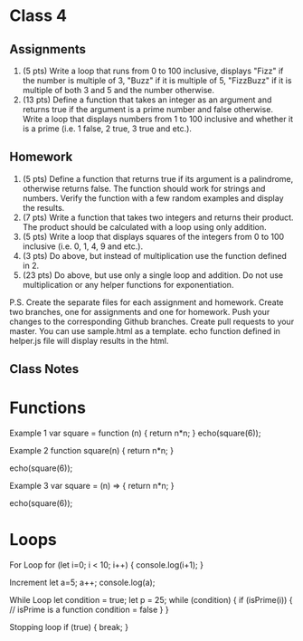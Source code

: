 # Class 4

## Assignments

1. (5 pts) Write a loop that runs from 0 to 100 inclusive, displays "Fizz" if the number is multiple of 3, "Buzz" if it is multiple of 5, "FizzBuzz" if it is multiple of both 3 and 5 and the number otherwise.
2. (13 pts) Define a function that takes an integer as an argument and returns true if the argument is a prime number and false otherwise. Write a loop that displays numbers from 1 to 100 inclusive and whether it is a prime (i.e. 1 false, 2 true, 3 true and etc.).

## Homework

1. (5 pts) Define a function that returns true if its argument is a palindrome, otherwise returns false. The function should work for strings and numbers. Verify the function with a few random examples and display the results.
2. (7 pts) Write a function that takes two integers and returns their product. The product should be calculated with a loop using only addition.
3. (5 pts) Write a loop that displays squares of the integers from 0 to 100 inclusive (i.e. 0, 1, 4, 9 and etc.).
4. (3 pts) Do above, but instead of multiplication use the function defined in 2.
5. (23 pts) Do above, but use only a single loop and addition. Do not use multiplication or any helper functions for exponentiation.

P.S. Create the separate files for each assignment and homework. Create two branches, one for assignments and one for homework. Push your changes to the corresponding Github branches. Create pull requests to your master. You can use sample.html as a template. echo function defined in helper.js file will display results in the html.

## Class Notes

# Functions

Example 1
  var square = function (n) {
    return n*n;
  }
  echo(square(6));

Example 2
  function square(n) {
    return n*n;
  }

  echo(square(6));

Example 3
  var square = (n) => {
    return n*n;
  }

  echo(square(6));

# Loops

For Loop
  for (let i=0; i < 10; i++) {
    console.log(i+1);
  }

Increment
  let a=5;
  a++;
  console.log(a);

While Loop
  let condition = true;
  let p = 25;
  while (condition) {
    if (isPrime(i)) { // isPrime is a function
      condition = false
    }
  }

Stopping loop
  if (true) {
    break;
  }
